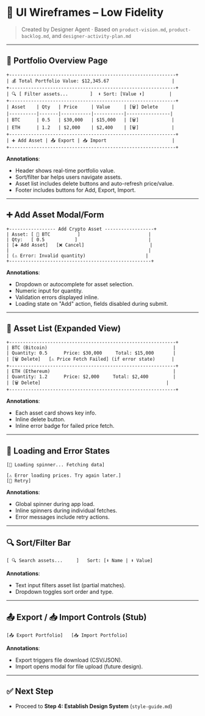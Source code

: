 # 📐 UI Wireframes – Low Fidelity

> Created by Designer Agent · Based on `product-vision.md`, `product-backlog.md`, and `designer-activity-plan.md`

---

## 🧾 Portfolio Overview Page

```
+-------------------------------------------------------------+
| 💰 Total Portfolio Value: $12,345.67                       |
+-------------------------------------------------------------+
| 🔍 [ Filter assets...        ]  ⬇ Sort: [Value ⬆]         |
+-------------------------------------------------------------+
| Asset    | Qty   | Price     | Value     | [🗑️] Delete     |
|----------|-------|-----------|-----------|----------------|
| BTC      | 0.5   | $30,000   | $15,000   | [🗑️]            |
| ETH      | 1.2   | $2,000    | $2,400    | [🗑️]            |
+-------------------------------------------------------------+
| ➕ Add Asset | 📤 Export | 📥 Import                        |
+-------------------------------------------------------------+
```

**Annotations**:

- Header shows real-time portfolio value.
- Sort/filter bar helps users navigate assets.
- Asset list includes delete buttons and auto-refresh price/value.
- Footer includes buttons for Add, Export, Import.

---

## ➕ Add Asset Modal/Form

```
+----------------- Add Crypto Asset ------------------+
| Asset: [ 🔽 BTC          ]                         |
| Qty:   [ 0.5           ]                          |
| [➕ Add Asset]   [❌ Cancel]                        |
|                                                   |
| (⚠️ Error: Invalid quantity)                      |
+----------------------------------------------------+
```

**Annotations**:

- Dropdown or autocomplete for asset selection.
- Numeric input for quantity.
- Validation errors displayed inline.
- Loading state on "Add" action, fields disabled during submit.

---

## 📃 Asset List (Expanded View)

```
+-------------------------------------------------------------+
| BTC (Bitcoin)                                              |
| Quantity: 0.5      Price: $30,000     Total: $15,000       |
| [🗑️ Delete]   [⚠️ Price Fetch Failed] (if error state)      |
+-------------------------------------------------------------+
| ETH (Ethereum)                                             |
| Quantity: 1.2      Price: $2,000     Total: $2,400         |
| [🗑️ Delete]                                              |
+-------------------------------------------------------------+
```

**Annotations**:

- Each asset card shows key info.
- Inline delete button.
- Inline error badge for failed price fetch.

---

## 🔁 Loading and Error States

```
[🔄 Loading spinner... Fetching data]

[⚠️ Error loading prices. Try again later.]
[🔁 Retry]
```

**Annotations**:

- Global spinner during app load.
- Inline spinners during individual fetches.
- Error messages include retry actions.

---

## 🔍 Sort/Filter Bar

```
[ 🔍 Search assets...     ]   Sort: [⬇ Name | ⬆ Value]
```

**Annotations**:

- Text input filters asset list (partial matches).
- Dropdown toggles sort order and type.

---

## 📤 Export / 📥 Import Controls (Stub)

```
[📤 Export Portfolio]   [📥 Import Portfolio]
```

**Annotations**:

- Export triggers file download (CSV/JSON).
- Import opens modal for file upload (future design).

---

## ✅ Next Step

- Proceed to **Step 4: Establish Design System** (`style-guide.md`)
